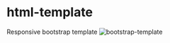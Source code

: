 # html-template
Responsive bootstrap template
![bootstrap-template](https://user-images.githubusercontent.com/91652722/143395824-b10a76f8-57a1-48eb-a4e9-3e547e3e7f5c.png)
